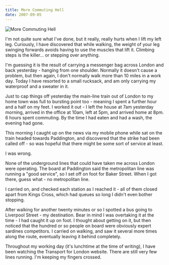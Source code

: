 ```yaml
---
title: More Commuting Hell
date: 2007-09-05
---
```


![More Commuting Hell](https://source.unsplash.com/FHnnjk1Yj7Y/1600x900)

I'm not quite sure what I've done, but it really, really hurts when I lift my left leg. Curiously, I have discovered that while walking, the weight of your leg swinging forwards avoids having to use the muscles that lift it. Climbing steps is the killer... or stepping over anything.

I'm guessing it is the result of carrying a messenger bag across London and back yesterday - hanging from one shoulder. Normally it doesn't cause a problem, but then again, I don't normally walk more than 10 miles in a work day. Today I have resorted to a small rucksack, and am only carrying my waterproof and a sweater in it.

Just to cap things off yesterday the main-line train out of London to my home town was full to bursting point too - meaning I spent a further hour and a half on my feet. I worked it out - I left the house at 7am yesterday morning, arrived in the office at 10am, left at 5pm, and arrived home at 8pm. 6 hours spent commuting. By the time I had eaten and had a wash, the evening had gone.

This morning I caught up on the news via my mobile phone while sat on the train headed towards Paddington, and discovered that the strike had been called off - so was hopeful that there might be some sort of service at least.

I was wrong.

None of the underground lines that could have taken me across London were operating. The board at Paddington said the metropolitan line was running a "good service", so I set off on foot for Baker Street. When I got there, guess what - no metropolitan line.

I carried on, and checked each station as I reached it - all of them closed apart from Kings Cross, which had queues so long I didn't even bother stopping.

After walking for another twenty minutes or so I spotted a bus going to Liverpool Street - my destination. Bear in mind I was overtaking it at the time - I had caught it up on foot. I thought about getting on it, but then noticed that the hundred or so people on board were obviously expert sardines competitors. I carried on walking, and saw it several more times along the route, eventually leaving it behind completely.

Throughout my working day (it's lunchtime at the time of writing), I have been watching the Transport for London website. There are still very few lines running. I'm keeping my fingers crossed.